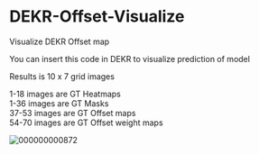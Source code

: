 # DEKR-Offset-Visualize

Visualize DEKR Offset map

You can insert this code in DEKR to visualize prediction of model

Results is 10 x 7 grid images<br />

1-18 images are GT Heatmaps<br />
1-36 images are GT Masks<br />
37-53 images are GT Offset maps<br />
54-70 images are GT Offset weight maps<br />

![000000000872](https://user-images.githubusercontent.com/53816460/124405870-b9547280-dd7a-11eb-8050-568cec1193f9.jpg)
